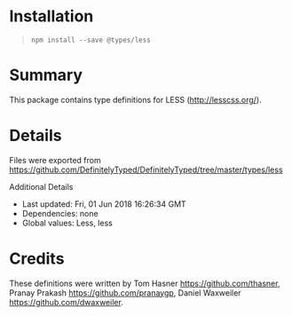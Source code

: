 # Installation
> `npm install --save @types/less`

# Summary
This package contains type definitions for LESS (http://lesscss.org/).

# Details
Files were exported from https://github.com/DefinitelyTyped/DefinitelyTyped/tree/master/types/less

Additional Details
 * Last updated: Fri, 01 Jun 2018 16:26:34 GMT
 * Dependencies: none
 * Global values: Less, less

# Credits
These definitions were written by Tom Hasner <https://github.com/thasner>, Pranay Prakash <https://github.com/pranaygp>, Daniel Waxweiler <https://github.com/dwaxweiler>.
